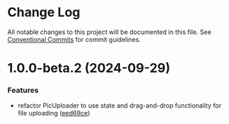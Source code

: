 # Change Log

All notable changes to this project will be documented in this file.
See [Conventional Commits](https://conventionalcommits.org) for commit guidelines.

# 1.0.0-beta.2 (2024-09-29)

### Features

- refactor PicUploader to use state and drag-and-drop functionality for file uploading ([eed69ce](https://github.com/weidyg/web-react/commit/eed69ce81703bed3413a8720d733caedf14e94cf))
